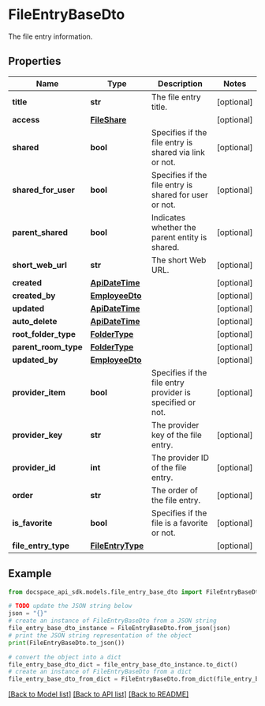 # FileEntryBaseDto
The file entry information.

## Properties

Name | Type | Description | Notes
------------ | ------------- | ------------- | -------------
**title** | **str** | The file entry title. | [optional] 
**access** | [**FileShare**](FileShare.md) |  | [optional] 
**shared** | **bool** | Specifies if the file entry is shared via link or not. | [optional] 
**shared_for_user** | **bool** | Specifies if the file entry is shared for user or not. | [optional] 
**parent_shared** | **bool** | Indicates whether the parent entity is shared. | [optional] 
**short_web_url** | **str** | The short Web URL. | [optional] 
**created** | [**ApiDateTime**](ApiDateTime.md) |  | [optional] 
**created_by** | [**EmployeeDto**](EmployeeDto.md) |  | [optional] 
**updated** | [**ApiDateTime**](ApiDateTime.md) |  | [optional] 
**auto_delete** | [**ApiDateTime**](ApiDateTime.md) |  | [optional] 
**root_folder_type** | [**FolderType**](FolderType.md) |  | [optional] 
**parent_room_type** | [**FolderType**](FolderType.md) |  | [optional] 
**updated_by** | [**EmployeeDto**](EmployeeDto.md) |  | [optional] 
**provider_item** | **bool** | Specifies if the file entry provider is specified or not. | [optional] 
**provider_key** | **str** | The provider key of the file entry. | [optional] 
**provider_id** | **int** | The provider ID of the file entry. | [optional] 
**order** | **str** | The order of the file entry. | [optional] 
**is_favorite** | **bool** | Specifies if the file is a favorite or not. | [optional] 
**file_entry_type** | [**FileEntryType**](FileEntryType.md) |  | [optional] 

## Example

```python
from docspace_api_sdk.models.file_entry_base_dto import FileEntryBaseDto

# TODO update the JSON string below
json = "{}"
# create an instance of FileEntryBaseDto from a JSON string
file_entry_base_dto_instance = FileEntryBaseDto.from_json(json)
# print the JSON string representation of the object
print(FileEntryBaseDto.to_json())

# convert the object into a dict
file_entry_base_dto_dict = file_entry_base_dto_instance.to_dict()
# create an instance of FileEntryBaseDto from a dict
file_entry_base_dto_from_dict = FileEntryBaseDto.from_dict(file_entry_base_dto_dict)
```
[[Back to Model list]](../README.md#documentation-for-models) [[Back to API list]](../README.md#documentation-for-api-endpoints) [[Back to README]](../README.md)


